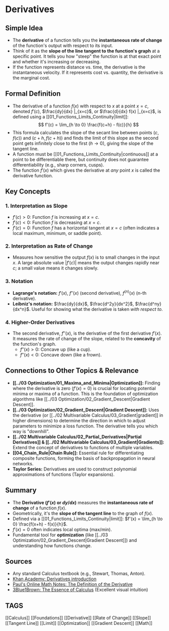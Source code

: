 # Derivatives

## Simple Idea
*   The **derivative** of a function tells you the **instantaneous rate of change** of the function's output with respect to its input.
*   Think of it as the **slope of the line tangent to the function's graph** at a specific point. It tells you how "steep" the function is at that exact point and whether it's increasing or decreasing.
*   If the function represents distance vs. time, the derivative is the instantaneous velocity. If it represents cost vs. quantity, the derivative is the marginal cost.

## Formal Definition
*   The derivative of a function $f(x)$ with respect to $x$ at a point $x = c$, denoted $f'(c)$, $\frac{dy}{dx} |_{x=c}$, or $\frac{d}{dx} f(x) |_{x=c}$, is defined using a [[01_Functions_Limits_Continuity|limit]]:
    $$ f'(c) = \lim_{h \to 0} \frac{f(c+h) - f(c)}{h} $$
*   This formula calculates the slope of the secant line between points $(c, f(c))$ and $(c+h, f(c+h))$ and finds the limit of this slope as the second point gets infinitely close to the first ($h \to 0$), giving the slope of the tangent line.
*   A function must be [[01_Functions_Limits_Continuity|continuous]] at a point to be differentiable there, but continuity does not guarantee differentiability (e.g., sharp corners, cusps).
*   The function $f'(x)$ which gives the derivative at *any* point $x$ is called the derivative function.

## Key Concepts

### 1. Interpretation as Slope
*   $f'(c) > 0$: Function $f$ is increasing at $x = c$.
*   $f'(c) < 0$: Function $f$ is decreasing at $x = c$.
*   $f'(c) = 0$: Function $f$ has a horizontal tangent at $x = c$ (often indicates a local maximum, minimum, or saddle point).

### 2. Interpretation as Rate of Change
*   Measures how sensitive the output $f(x)$ is to small changes in the input $x$. A large absolute value $|f'(c)|$ means the output changes rapidly near $c$; a small value means it changes slowly.

### 3. Notation
*   **Lagrange's notation:** $f'(x)$, $f''(x)$ (second derivative), $f^{(n)}(x)$ (n-th derivative).
*   **Leibniz's notation:** $\frac{dy}{dx}$, $\frac{d^2y}{dx^2}$, $\frac{d^ny}{dx^n}$. Useful for showing what the derivative is taken *with respect to*.

### 4. Higher-Order Derivatives
*   The second derivative, $f''(x)$, is the derivative of the first derivative $f'(x)$. It measures the rate of change of the slope, related to the **concavity** of the function's graph.
    *   $f''(x) > 0$: Concave up (like a cup).
    *   $f''(x) < 0$: Concave down (like a frown).

## Connections to Other Topics & Relevance
*   **[[../03 Optimization/01_Maxima_and_Minima|Optimization]]:** Finding where the derivative is zero ($f'(x) = 0$) is crucial for locating potential minima or maxima of a function. This is the foundation of optimization algorithms like [[../03 Optimization/02_Gradient_Descent|Gradient Descent]].
*   **[[../03 Optimization/02_Gradient_Descent|Gradient Descent]]:** Uses the derivative (or [[../02 Multivariable Calculus/03_Gradient|gradient]] in higher dimensions) to determine the direction in which to adjust parameters to minimize a loss function. The derivative tells you which way is "downhill".
*   **[[../02 Multivariable Calculus/02_Partial_Derivatives|Partial Derivatives]] & [[../02 Multivariable Calculus/03_Gradient|Gradients]]:** Extend the concept of derivatives to functions of multiple variables.
*   **[[04_Chain_Rule|Chain Rule]]:** Essential rule for differentiating composite functions, forming the basis of backpropagation in neural networks.
*   **Taylor Series:** Derivatives are used to construct polynomial approximations of functions (Taylor expansions).

## Summary
*   The **Derivative ($f'(x)$ or $dy/dx$)** measures the **instantaneous rate of change** of a function $f(x)$.
*   Geometrically, it's the **slope of the tangent line** to the graph of $f(x)$.
*   Defined via a [[01_Functions_Limits_Continuity|limit]]: $f'(x) = \lim_{h \to 0} \frac{f(x+h) - f(x)}{h}$.
*   $f'(x) = 0$ often indicates local optima (max/min).
*   Fundamental tool for **optimization** (like [[../03 Optimization/02_Gradient_Descent|Gradient Descent]]) and understanding how functions change.

## Sources
*   Any standard Calculus textbook (e.g., Stewart, Thomas, Anton).
*   [Khan Academy: Derivatives introduction](https://www.khanacademy.org/math/calculus-1/cs1-derivatives)
*   [Paul's Online Math Notes: The Definition of the Derivative](https://tutorial.math.lamar.edu/Classes/CalcI/DefnOfDerivative.aspx)
*   [3Blue1Brown: The Essence of Calculus](https://www.youtube.com/watch?v=WUvTyaaNkzM) (Excellent visual intuition)

## TAGS
[[Calculus]] [[Foundations]] [[Derivative]] [[Rate of Change]] [[Slope]] [[Tangent Line]] [[Limit]] [[Optimization]] [[Gradient Descent]] [[Math]]